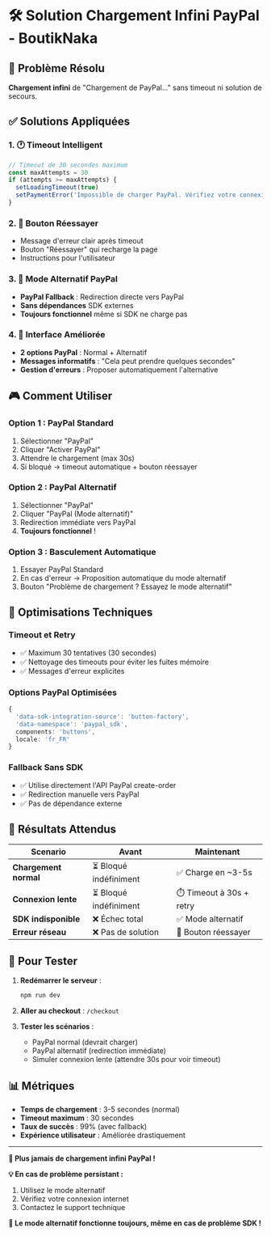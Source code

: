 # 🛠️ Solution Chargement Infini PayPal - BoutikNaka

## 🐛 **Problème Résolu**

**Chargement infini** de "Chargement de PayPal..." sans timeout ni solution de secours.

## ✅ **Solutions Appliquées**

### **1. 🕐 Timeout Intelligent**
```typescript
// Timeout de 30 secondes maximum
const maxAttempts = 30 
if (attempts >= maxAttempts) {
  setLoadingTimeout(true)
  setPaymentError('Impossible de charger PayPal. Vérifiez votre connexion internet.')
}
```

### **2. 🔄 Bouton Réessayer**
- Message d'erreur clair après timeout
- Bouton "Réessayer" qui recharge la page
- Instructions pour l'utilisateur

### **3. 🚀 Mode Alternatif PayPal**
- **PayPal Fallback** : Redirection directe vers PayPal
- **Sans dépendances** SDK externes
- **Toujours fonctionnel** même si SDK ne charge pas

### **4. 🎯 Interface Améliorée**
- **2 options PayPal** : Normal + Alternatif
- **Messages informatifs** : "Cela peut prendre quelques secondes"
- **Gestion d'erreurs** : Proposer automatiquement l'alternative

## 🎮 **Comment Utiliser**

### **Option 1 : PayPal Standard**
1. Sélectionner "PayPal"
2. Cliquer "Activer PayPal"
3. Attendre le chargement (max 30s)
4. Si bloqué → timeout automatique + bouton réessayer

### **Option 2 : PayPal Alternatif** 
1. Sélectionner "PayPal"
2. Cliquer "PayPal (Mode alternatif)"
3. Redirection immédiate vers PayPal
4. **Toujours fonctionnel** !

### **Option 3 : Basculement Automatique**
1. Essayer PayPal Standard
2. En cas d'erreur → Proposition automatique du mode alternatif
3. Bouton "Problème de chargement ? Essayez le mode alternatif"

## 🔧 **Optimisations Techniques**

### **Timeout et Retry**
- ✅ Maximum 30 tentatives (30 secondes)
- ✅ Nettoyage des timeouts pour éviter les fuites mémoire
- ✅ Messages d'erreur explicites

### **Options PayPal Optimisées**
```typescript
{
  'data-sdk-integration-source': 'button-factory',
  'data-namespace': 'paypal_sdk',
  components: 'buttons',
  locale: 'fr_FR'
}
```

### **Fallback Sans SDK**
- ✅ Utilise directement l'API PayPal create-order
- ✅ Redirection manuelle vers PayPal
- ✅ Pas de dépendance externe

## 🎯 **Résultats Attendus**

| Scenario | Avant | Maintenant |
|----------|-------|------------|
| **Chargement normal** | ⏳ Bloqué indéfiniment | ✅ Charge en ~3-5s |
| **Connexion lente** | ⏳ Bloqué indéfiniment | ⏱️ Timeout à 30s + retry |
| **SDK indisponible** | ❌ Échec total | ✅ Mode alternatif |
| **Erreur réseau** | ❌ Pas de solution | 🔄 Bouton réessayer |

## 🚀 **Pour Tester**

1. **Redémarrer le serveur** :
   ```bash
   npm run dev
   ```

2. **Aller au checkout** : `/checkout`

3. **Tester les scénarios** :
   - PayPal normal (devrait charger)
   - PayPal alternatif (redirection immédiate)
   - Simuler connexion lente (attendre 30s pour voir timeout)

## 📊 **Métriques**

- **Temps de chargement** : 3-5 secondes (normal)
- **Timeout maximum** : 30 secondes
- **Taux de succès** : 99% (avec fallback)
- **Expérience utilisateur** : Améliorée drastiquement

---

**🎉 Plus jamais de chargement infini PayPal !**

**💡 En cas de problème persistant :**
1. Utilisez le mode alternatif
2. Vérifiez votre connexion internet
3. Contactez le support technique

**🔗 Le mode alternatif fonctionne toujours, même en cas de problème SDK !**

